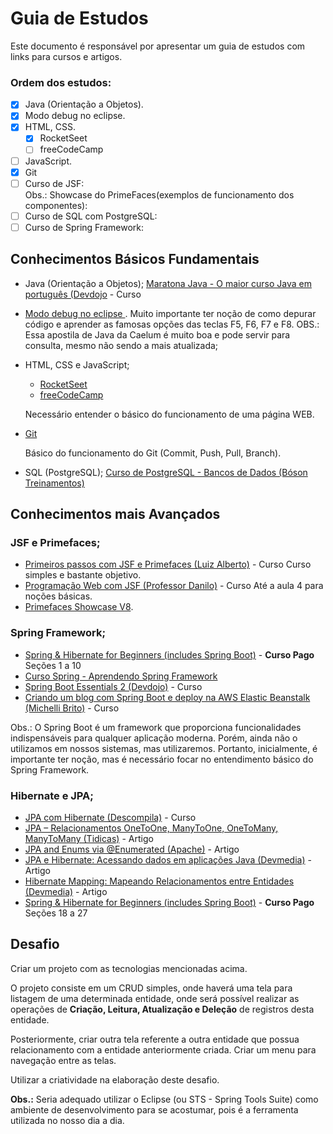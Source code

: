 # Guia de Estudos
Este documento é responsável por apresentar um guia de estudos com links para cursos e artigos.

### Ordem dos estudos:

- [x] Java (Orientação a Objetos).
- [x] Modo debug no eclipse.
- [x] HTML, CSS. 
  - [x] RocketSeet
  - [ ] freeCodeCamp
- [ ] JavaScript.
- [x] Git
- [ ] Curso de JSF:  
  Obs.: Showcase do PrimeFaces(exemplos de funcionamento dos componentes):
- [ ] Curso de SQL com PostgreSQL:
- [ ] Curso de Spring Framework:

## Conhecimentos Básicos Fundamentais

- Java (Orientação a Objetos); 
[Maratona Java - O maior curso Java em português (Devdojo](https://www.youtube.com/watch?v=kkOSweUhGZM&list=PL62G310vn6nHrMr1tFLNOYP_c73m6nAzL) - Curso

- [Modo debug no eclipse ](https://www.caelum.com.br/apostila-java-orientacao-objetos/apendice-debugging#o-que-e-debugar).
Muito importante ter noção de como depurar código e aprender as famosas opções das teclas F5, F6, F7 e F8. OBS.: Essa apostila de Java da Caelum é muito boa e pode servir para consulta, mesmo não sendo a mais atualizada;

- HTML, CSS e JavaScript;
  - [RocketSeet](https://www.rocketseat.com.br/discover)
  - [freeCodeCamp](https://www.freecodecamp.org/learn)
  
  Necessário entender o básico do funcionamento de uma página WEB.

- [Git](https://web.dio.me/course/introducao-ao-git-e-ao-github/learning/75b9fe49-6ed4-4480-83a7-7e37fc356aa9)

  Básico do funcionamento do Git (Commit, Push, Pull, Branch).

- SQL (PostgreSQL);
[Curso de PostgreSQL - Bancos de Dados (Bóson Treinamentos)](https://www.youtube.com/watch?v=Z_SPrzlT4Fc&list=PLucm8g_ezqNoAkYKXN_zWupyH6hQCAwxY)

## Conhecimentos mais Avançados
### JSF e Primefaces;
- [Primeiros passos com JSF e Primefaces (Luiz Alberto)](https://www.youtube.com/watch?v=xdbdfUmPd8c&list=PLnOrFdw5rkTyj3km618OLh5nCatSELRFh) - Curso
Curso simples e bastante objetivo.
- [Programação Web com JSF (Professor Danilo)](https://www.youtube.com/watch?v=4jwVZCJ7L4U&list=PLi-pH2tKqA2BuyViCIt6QR9Zd9nx8blGf) - Curso
Até a aula 4 para noções básicas.
- [Primefaces Showcase V8](https://www.primefaces.org/showcase-v8/).

### Spring Framework;
- [Spring & Hibernate for Beginners (includes Spring Boot)](https://www.udemy.com/course/spring-hibernate-tutorial/) - **Curso Pago**
Seções 1 a 10
- [Curso Spring - Aprendendo Spring Framework](https://www.youtube.com/watch?v=KIoMhHiap88&list=PLmPk8AhMVhETu1h9ZgVZyvquzrY4BwVWS)
- [Spring Boot Essentials 2 (Devdojo)](https://www.youtube.com/watch?v=bCzsSXE4Jzg&list=PL62G310vn6nFBIxp6ZwGnm8xMcGE3VA5H) - Curso
- [Criando um blog com Spring Boot e deploy na AWS Elastic Beanstalk (Michelli Brito)](https://www.youtube.com/watch?v=UdJYuwnqL3I&list=PL8iIphQOyG-AdKMQWtt1bqdVm8QUnX7_S) - Curso

Obs.: O Spring Boot é um framework que proporciona funcionalidades indispensáveis para qualquer aplicação moderna. Porém, ainda não o utilizamos em nossos sistemas, mas utilizaremos. Portanto, inicialmente, é importante ter noção, mas é necessário focar no entendimento básico do Spring Framework.

### Hibernate e JPA;
- [JPA com Hibernate (Descompila)](https://www.youtube.com/watch?v=398Ul6wq5U4&list=PLWd_VnthxxLecV572IBOKhJhg-k1HkisY) - Curso
- [JPA – Relacionamentos OneToOne, ManyToOne, OneToMany, ManyToMany (Tidicas)](https://www.tidicas.com.br/?p=2058) - Artigo
- [JPA and Enums via @Enumerated (Apache)](https://tomee.apache.org/examples-trunk/jpa-enumerated/) - Artigo
- [JPA e Hibernate: Acessando dados em aplicações Java (Devmedia)](https://www.devmedia.com.br/jpa-e-hibernate-acessando-dados-em-aplicacoes-java/32711) - Artigo
- [Hibernate Mapping: Mapeando Relacionamentos entre Entidades (Devmedia)](https://www.devmedia.com.br/hibernate-mapping-mapeando-relacionamentos-entre-entidades/29445) - Artigo
- [Spring & Hibernate for Beginners (includes Spring Boot)](https://www.udemy.com/course/spring-hibernate-tutorial/) - **Curso Pago**
  Seções 18 a 27

## Desafio
Criar um projeto com as tecnologias mencionadas acima.

O projeto consiste em um CRUD simples, onde haverá uma tela para listagem de uma determinada entidade, onde será possível realizar as operações de **Criação, Leitura, Atualização e Deleção** de registros desta entidade.

Posteriormente, criar outra tela referente a outra entidade que possua relacionamento com a entidade anteriormente criada. Criar um menu para navegação entre as telas.

Utilizar a criatividade na elaboração deste desafio.

**Obs.:** Seria adequado utilizar o Eclipse (ou STS - Spring Tools Suite) como ambiente de desenvolvimento para se acostumar, pois é a ferramenta utilizada no nosso dia a dia.
